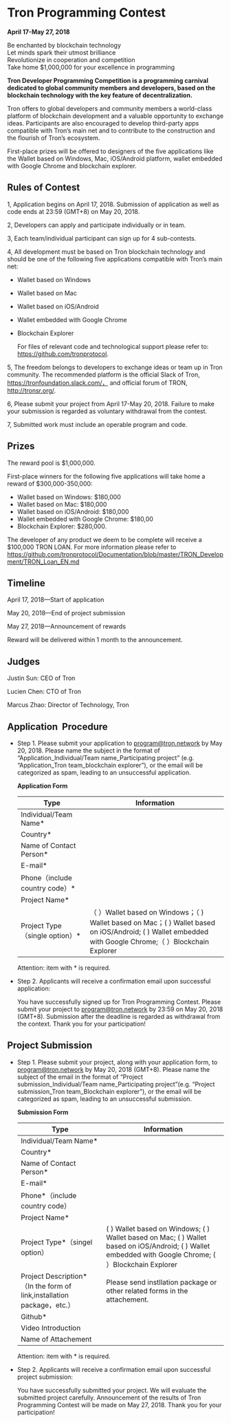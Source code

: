 # Tron Programming Contest

**April 17-May 27, 2018**

Be enchanted by blockchain technology  
Let minds spark their utmost brilliance  
Revolutionize in cooperation and competition  
Take home $1,000,000 for your excellence in programming

**Tron Developer Programming Competition is a programming carnival dedicated to global community members and developers, based on the blockchain technology with the key feature of decentralization.**  

Tron offers to global developers and community members a world-class platform of blockchain development and a valuable opportunity to exchange ideas. Participants are also encouraged to develop third-party apps compatible with Tron’s main net and to contribute to the construction and the flourish of Tron’s ecosystem.  

First-place prizes will be offered to designers of the five applications like the Wallet based on Windows, Mac, iOS/Android platform, wallet embedded with Google Chrome and blockchain explorer.

## Rules of Contest

1, Application begins on April 17, 2018. Submission of application as well as code ends at 23:59 (GMT+8) on May 20, 2018.

2, Developers can apply and participate individually or in team.

3, Each team/individual participant can sign up for 4 sub-contests.

4, All development must be based on Tron blockchain technology and should be one of the following five applications compatible with Tron’s main net:  
    
+ Wallet based on Windows
+ Wallet based on Mac
+ Wallet based on iOS/Android
+ Wallet embedded with Google Chrome
+ Blockchain Explorer

    For files of relevant code and technological support please refer to: https://github.com/tronprotocol.

5, The freedom belongs to developers to exchange ideas or team up in Tron community. The recommended platform is the official Slack of Tron, https://tronfoundation.slack.com/， and official forum of TRON, http://tronsr.org/.

6, Please submit your project from April 17-May 20, 2018. Failure to make your submission is regarded as voluntary withdrawal from the contest.

7, Submitted work must include an operable program and code.

## Prizes

The reward pool is $1,000,000.  

First-place winners for the following five applications will take home a reward of $300,000-350,000:

+ Wallet based on Windows: $180,000
+ Wallet based on Mac: $180,000
+ Wallet based on iOS/Android: $180,000
+ Wallet embedded with Google Chrome: $180,00
+ Blockchain Explorer: $280,000.

The developer of any product we deem to be complete will receive a $100,000 TRON LOAN. For more information please refer to  
https://github.com/tronprotocol/Documentation/blob/master/TRON_Development/TRON_Loan_EN.md

## Timeline

April 17, 2018—Start of application  

May 20, 2018—End of project submission  

May 27, 2018—Announcement of rewards  

Reward will be delivered within 1 month to the announcement.

## Judges

Justin Sun: CEO of Tron  

Lucien Chen: CTO of Tron  

Marcus Zhao: Director of Technology, Tron

## Application  Procedure

+ Step 1. Please submit your application to program@tron.network by May 20, 2018. Please name the subject in the format of “Application_Individual/Team name_Participating project” (e.g. “Application_Tron team_blockchain explorer”), or the email will be categorized as spam, leading to an unsuccessful application.

    **Application Form**
        
    |Type|Information|  
    |---|---| 
    |Individual/Team Name*|    
    |Country*|
    |Name of Contact Person*|
    |E-mail*|
    |Phone（include country code）*|
    |Project Name*|
    |Project Type（single option）*|（ ）Wallet based on Windows；（ ) Wallet based on Mac；( ) Wallet based on iOS/Android; ( ) Wallet embedded with Google Chrome;（ ）Blockchain Explorer|
   
    Attention: item with * is required.
 
+ Step 2. Applicants will receive a confirmation email upon successful application:

    You have successfully signed up for Tron Programming Contest. Please submit your project to program@tron.network by 23:59 on May 20, 2018 (GMT+8). Submission after the deadline is regarded as withdrawal from the context. Thank you for your participation!
     
## Project Submission
 
+ Step 1. Please submit your project, along with your application form, to program@tron.network by May 20, 2018 (GMT+8). Please name the subject of the email in the format of “Project submission_Individual/Team name_Participating project”(e.g. “Project submission_Tron team_Blockchain explorer”), or the email will be categorized as spam, leading to an unsuccessful submission.

    **Submission Form**

    |Type|Information|
    |---|---|
    |Individual/Team Name*|
    |Country*|
    |Name of Contact Person*|
    |E-mail*|
    |Phone*（include country code）|
    |Project Name*|
    |Project Type*（singel option）|( ) Wallet based on Windows; ( ) Wallet based on Mac; ( ) Wallet based on iOS/Android; ( ) Wallet embedded with Google Chrome; ( ）Blockchain Explorer|
    |Project Description*（In the form of link,installation package，etc.）|Please send instllation package or other related forms in the attachement. |
    |Github*|
    |Video Introduction|
    |Name of Attachement|
    Attention: item with * is required.
 
+ Step 2. Applicants will receive a confirmation email upon successful project submission:

    You have successfully submitted your project. We will evaluate the submitted project carefully. Announcement of the results of Tron Programming Contest will be made on May 27, 2018. Thank you for your participation!
